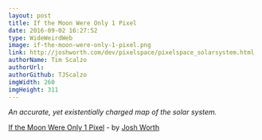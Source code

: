```yaml
---
layout: post
title: If the Moon Were Only 1 Pixel
date: 2016-09-02 16:27:52
type: WideWeirdWeb
image: if-the-moon-were-only-1-pixel.png
link: http://joshworth.com/dev/pixelspace/pixelspace_solarsystem.html
authorName: Tim Scalzo
authorUrl: 
authorGithub: TJScalzo
imgWidth: 260
imgHeight: 311
---
```


_An accurate, yet existentially charged map of the solar system._



[If the Moon Were Only 1 Pixel](http://joshworth.com/dev/pixelspace/pixelspace_solarsystem.html) - by [Josh Worth](http://www.joshworth.com)
